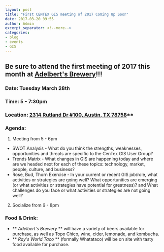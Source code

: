 ```yaml
---
layout: post
title: "First CENTEX GIS meeting of 2017 Coming Up Soon"
date: 2017-03-20 09:55
author: Admin
excerpt_separator: <!--more-->
categories:
- blog
- events
- GIS
---
```


## Be sure to attend the first meeting of 2017 this month at [Adelbert's Brewery](http://adelbertsbeer.com/)!!!

### Date: Tuesday March 28th

### Time: 5 - 7:30pm

### Location: [2314 Rutland Dr #100, Austin, TX 78758](https://www.google.com/maps/place/Adelbert's+Brewery/@30.3825245,-97.720531,18z/data=!3m1!4b1!4m5!3m4!1s0x0:0x174d20f18188c72a!8m2!3d30.382525!4d-97.71988?hl=en)**
<!--more-->

### Agenda:
1. Meeting from 5 - 6pm
  * SWOT Analysis - What do you think the strengths, weaknesses, opportunities and threats are specific to the CenTex GIS User Group?
  * Trends Matrix - What changes in GIS are happening today and where are we headed next for each of these topics: technology, market, people, culture, and business?
  * Rose, Bud, Thorn Exercise - In your current or recent GIS job/role, what activities or strategies are going well? What opportunities are emerging (or what activities or strategies have potential for greatness)? and What challenges do you face or what activities or strategies are not going well?
2. Socialize from 6 - 8pm

### Food & Drink:
+ ** *Adelbert's Brewery* ** will have a variety of beers available for purchase, as well as Topo Chico, wine, cider, lemonade, and kombucha.
+ ** *Ray's World Taco* ** (formally Whatataco) will be on site with tasty food available for purchase. 

